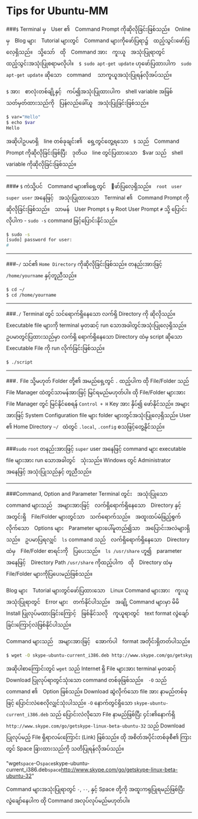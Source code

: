 Tips for Ubuntu-MM
==================

###`$`
Terminal မှ　User ၏　Command Prompt ကိုဆိုလိုခြင်းဖြစ်သည်။　Online မှ　Blog များ　Tutorial များတွင်　Command များကိုဖော်ပြရာ၌　ထည့်သွင်းဖော်ပြလေ့ရှိသည်။　သို့သော်　ထို　Command အား　ကူးယူ　အသုံးပြုရာတွင်　ထည့်သွင်းအသုံးပြုစရာမလိုပါ။　`$ sudo apt-get update` ဟုဖော်ပြထားပါက　`sudo apt-get update` ဆိုသော　command　 သာကူယူအသုံးပြုရန်လိုအပ်သည်။ 

`$` အား　စာလုံးတစ်ချို့နှင့်　ကပ်၍အသုံးပြုထားပါက　shell variable အဖြစ်　သတ်မှတ်ထားသည်ကို　ပြန်လည်ခေါ်ယူ　အသုံးပြုခြင်းဖြစ်သည်။　
```sh
$ var="Hello"
$ echo $var
Hello
```
အဆိုပါဥပမာရှိ　line တစ်ခုချင်း၏　ရှေ့တွင်တွေ့ရသော　`$` သည်　Command Prompt ကိုဆိုလိုခြင်းဖြစ်ပြီး　ဒုတိယ　line တွင်ပြထားသော　$var သည်　shell variable ကိုဆိုလိုခြင်းဖြစ်သည်။

---
###`#`
`$` ကဲသို့ပင်　Command များ၏ရှေ့တွင်　ေဖာ်ပြလေ့ရှိသည်။　`root　user` `super user` အနေဖြင့်　အသုံးပြုထားသော　Terminal ၏　Command Prompt ကိုဆိုလိုခြင်းဖြစ်သည်။　သာမန်　User Prompt `$` မှ Root User Prompt `#` သို့ ပြောင်းလိုပါက - `sudo -s` command ဖြင့်ပြောင်းနိုင်သည်။
```sh
$ sudo -s
[sudo] password for user: 
# 
```

---
###` ~/ `
သင်၏ `Home Directory` ကိုဆိုလိုခြင်းဖြစ်သည်။ တနည်းအားဖြင့် `/home/yourname` နှင့်တူညီသည်။

```sh
$ cd ~/
$ cd /home/yourname
```

---
###` ./ `
Terminal တွင် သင်ရောက်ရှိနေသော လက်ရှိ Directory ကို ဆိုလိုသည်။ Executable file များကို terminal မှတဆင့် run သောအခါတွင်အသုံးပြုလေ့ရှိသည်။ ဥပမာတွင်ပြထားသည်မှာ လက်ရှိ ရောက်ရှိနေသော Directory ထဲမှ script ဆိုသော Executable File ကို run လိုက်ခြင်းဖြစ်သည်။

```sh
$ ./script
```

---
###` . `
File သို့မဟုတ် Folder တို့၏ အမည်ရှေ့တွင် `.` ထည့်ပါက ထို File/Folder သည် File Manager ထဲတွင်သာမန်အားဖြင့် မြင်ရမည်မဟုတ်ပါ။ ထို File/Folder များအား File Manager တွင် မြင်နိုင်စေရန် `Control + H` Key အား နှိပ်၍ ဖော်နိုင်သည်။ အများအားဖြင့် System Configuration file များ folder များတွင်အသုံးပြုလေ့ရှိသည်။ User ၏ Home Directory `~/ ` ထဲတွင် `.local`, `.config` စသဖြင့်တွေ့နိုင်သည်။

---
###`sudo`
`root` တနည်းအားဖြင့် `super` user အနေဖြင့် command များ executable file များအား run သောအခါတွင်　သုံးသည်။ Windows တွင် Administrator အနေဖြင့် အသုံးပြုသည်နှင့် တူညီသည်။

---
###Command, Option and Parameter
Terminal တွင်း　အသုံးပြုသော　command များသည်　အများအားဖြင့်　လက်ရှိရောက်ရှိနေသော　Directory နှင့်　အတွင်းရှိ　File/Folder များတွင်သာ　သက်ရောက်သည်။　အထူးထပ်မံဖြည့်စွက်လိုက်သော　Options များ　Parameter များပေါ်မူတည်၍သာ　အပြောင်းအလဲများရှိသည်။　ဥပမာပြရလျှင်　`ls` command သည်　လက်ရှိရောက်ရှိနေသော　Directory ထဲမှ　File/Folder စာရင်းကို　ပြပေးသည်။　`ls /usr/share` ဟူ၍　parameter အနေဖြင့်　Directory Path `/usr/share` ကိုထည့်ပါက　ထို　Directory ထဲမှ　File/Folder များကိုပြပေးမည်ဖြစ်သည်။ 

Blog များ　Tutorial များတွင်ဖော်ပြထားသော　Linux Command များအား　ကူးယူအသုံးပြုရာတွင်　Error များ　တက်နိုင်ပါသည်။　အချို့ Command များမှာ မိမိ Install ပြုလုပ်မထားခြင်းကြောင့်　ဖြစ်နိုင်သလို　ကူယူရာတွင်　text format လွဲချော်ခြင်းကြောင့်လဲဖြစ်နိုင်ပါသည်။

Command များသည်　အများအားဖြင့်　အောက်ပါ　format အတိုင်းရှိတတ်ပါသည်။

```sh
$ wget -O skype-ubuntu-current_i386.deb http://www.skype.com/go/getskype-linux-beta-ubuntu-32
```
အဆိုပါစာကြောင်းတွင် `wget` သည် Internet ရှိ File များအား terminal မှတဆင့် Download ပြုလုပ်ရာတွင်သုံးသော command တစ်ခုဖြစ်သည်။　`-O` သည်　command ၏　Option ဖြစ်သည်။ Download ဆွဲလိုက်သော file အား နာမည်တစ်ခုဖြင့် ပြောင်းလဲစေလိုလျှင်သုံးပါသည်။ `-O` နောက်တွင်ရှိသော `skype-ubuntu-current_i386.deb` သည် ပြောင်းလဲလိုသော File နာမည်ဖြစ်ပြီး ၄င်း၏နောက်ရှိ `http://www.skype.com/go/getskype-linux-beta-ubuntu-32` သည် Download ပြုလုပ်မည့် File ရှိရာလမ်းကြောင်း (Link) ဖြစ်သည်။ ထို အစိတ်အပိုင်းတစ်ခုစီ၏ ကြားတွင် Space ခြားထားသည်ကို သတိပြုရန်လိုအပ်သည်။

"wget```space```-O```space```skype-ubuntu-current_i386.deb```space```http://www.skype.com/go/getskype-linux-beta-ubuntu-32"

Command များအသုံးပြုရာတွင် `-`, `--`, နှင့် Space တို့ကို အထူးကရုပြုရမည်ဖြစ်ပြီး လွဲချော်နေပါက ထို Command အလုပ်လုပ်မည်မဟုတ်ပါ။

---

